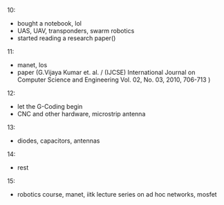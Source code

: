 10:
 - bought a notebook, lol
 - UAS, UAV, transponders, swarm robotics
 - started reading a research paper()

11:
  - manet, los
  - paper (G.Vijaya Kumar et. al. / (IJCSE) International Journal on Computer Science and Engineering Vol. 02, No. 03, 2010, 706-713 )
  
12:
 - let the G-Coding begin
 - CNC and other hardware, microstrip antenna

13:
- diodes, capacitors, antennas

14:
- rest

15:
- robotics course, manet, iitk lecture series on ad hoc networks, mosfet

